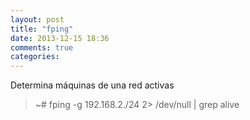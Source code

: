 ```yaml
---
layout: post
title: "fping"
date: 2013-12-15 18:36
comments: true
categories: 
---
```

Determina máquinas de una red activas

>~# fping -g 192.168.2./24 2> /dev/null | grep alive

